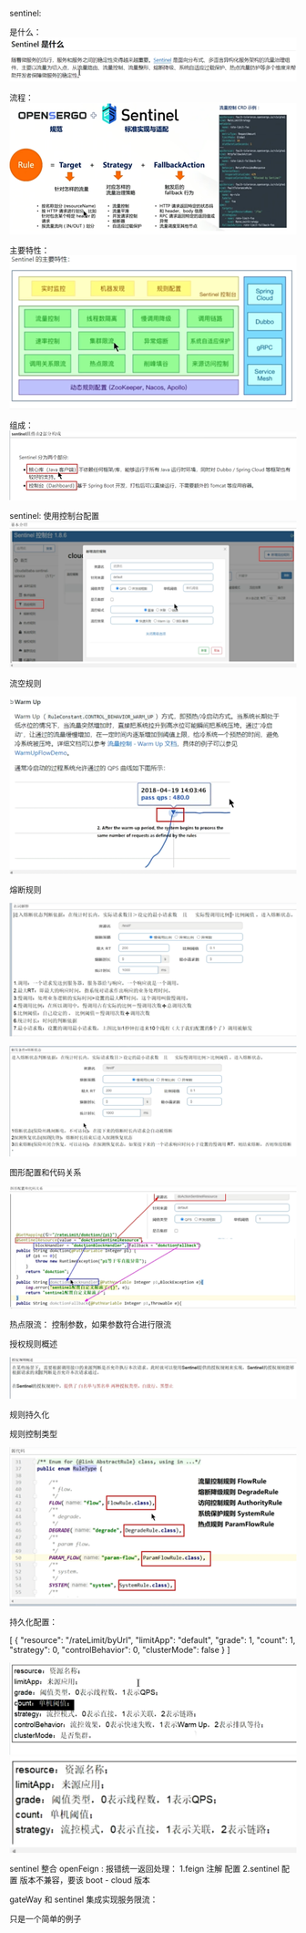 sentinel:

是什么：
![img.png](img/img.png)

流程：
![img_1.png](img/img_1.png)

主要特性：
![img_2.png](img/img_2.png)

组成：
![img_3.png](img/img_3.png)

sentinel: 使用控制台配置
![img_4.png](img/img_4.png)


流空规则

![img_5.png](img/img_5.png)

熔断规则

![img_6.png](img/img_6.png)

![img_7.png](img/img_7.png)


图形配置和代码关系

![img_8.png](img/img_8.png)


热点限流：
控制参数，如果参数符合进行限流


授权规则概述

![img_9.png](img/img_9.png)



规则持久化

规则控制类型

![img_10.png](img/img_10.png)


持久化配置：

[
{
"resource": "/rateLimit/byUrl",
"limitApp": "default",
"grade": 1,
"count": 1,
"strategy": 0,
"controlBehavior": 0,
"clusterMode": false
}
]

![img_13.png](img/img_13.png)![img_12.png](img/img_12.png)



sentinel 整合 openFeign :
报错统一返回处理：
1.feign 注解 配置
2.sentinel 配置
版本不兼容，要该 boot - cloud 版本

gateWay 和 sentinel 集成实现服务限流：

只是一个简单的例子









